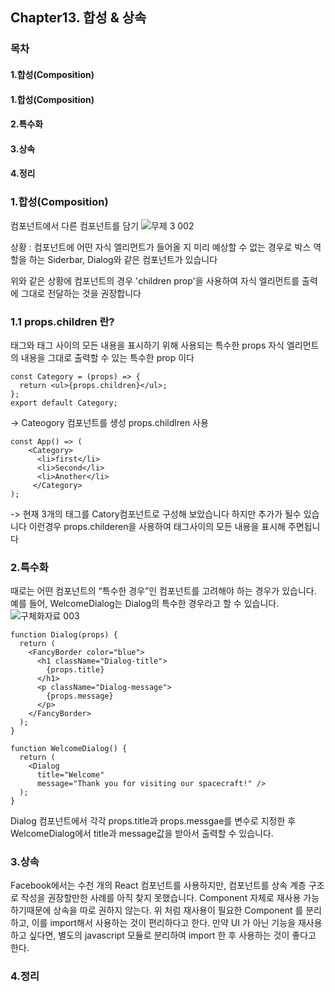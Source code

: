 ## Chapter13. 합성 & 상속
### 목차
#### 1.합성(Composition)
#### 1.합성(Composition)
#### 2.특수화
#### 3.상속
#### 4.정리

### 1.합성(Composition)
컴포넌트에서 다른 컴포넌트를 담기
![무제 3 002](https://github.com/KyungHoGitHub/TestCode/assets/119731100/ddbea7e4-0617-4d38-82e4-86556a3f9048)

상황 : 컴포넌트에 어떤 자식 엘리먼트가 들어올 지 미리 예상할 수 없는 경우로 
박스 역할을 하는 Siderbar, Dialog와 같은 컴포넌트가 있습니다

위와 같은 상황에 컴포넌트의 경우 'children prop'을 사용하여 자식 엘리먼트를 출력에 그대로 전달하는 것을 권장합니다

### 1.1 props.children 란?
태그와 태그 사이의 모든 내용을 표시하기 위해 사용되는 특수한 props
자식 엘리먼트의 내용을 그대로 출력할 수 있는 특수한 prop 이다

```
const Category = (props) => {
  return <ul>{props.children}</ul>;
};
export default Category;
```
-> Cateogory 컴포넌트를 생성 props.childlren 사용

```
const App() => (
    <Category>
      <li>first</li>
      <li>Second</li>
      <li>Another</li>
     </Category>
);     
```
-> 현재 3개의 태그를 Catory컴포넌트로 구성해 보았습니다
하지만 추가가 될수 있습니다 이런경우 props.childeren을 사용하여 태그사이의 모든 내용을 표시해 주면됩니다

### 2.특수화
때로는 어떤 컴포넌트의 “특수한 경우”인 컴포넌트를 고려해야 하는 경우가 있습니다. 예를 들어,
WelcomeDialog는 Dialog의 특수한 경우라고 할 수 있습니다. 
![구체화자료 003](https://github.com/KyungHoGitHub/TestCode/assets/119731100/ed23ca3c-0ce3-43f8-9745-638e24ce78e1)


```
function Dialog(props) {
  return (
    <FancyBorder color="blue">
      <h1 className="Dialog-title">
        {props.title}
      </h1>
      <p className="Dialog-message">
        {props.message}
      </p>
    </FancyBorder>
  );
}

function WelcomeDialog() {
  return (
    <Dialog
      title="Welcome"
      message="Thank you for visiting our spacecraft!" />
  );
}
```
Dialog 컴포넌트에서 각각 props.title과 props.messgae를 변수로 지정한 후
WelcomeDialog에서 title과 message값을 받아서 출력할 수 있습니다.

### 3.상속 
Facebook에서는 수천 개의 React 컴포넌트를 사용하지만, 컴포넌트를 상속 계층 구조로 작성을 권장할만한 사례를 아직 찾지 못했습니다.
Component 자체로 재사용 가능하기때문에 상속을 따로 권하지 않는다.
위 처럼 재사용이 필요한 Component 를 분리하고, 이를 import해서 사용하는 것이 편리하다고 한다.
만약 UI 가 아닌 기능을 재사용하고 싶다면, 별도의 javascript 모듈로 분리하여 import 한 후 사용하는 것이 좋다고 한다.

### 4.정리

